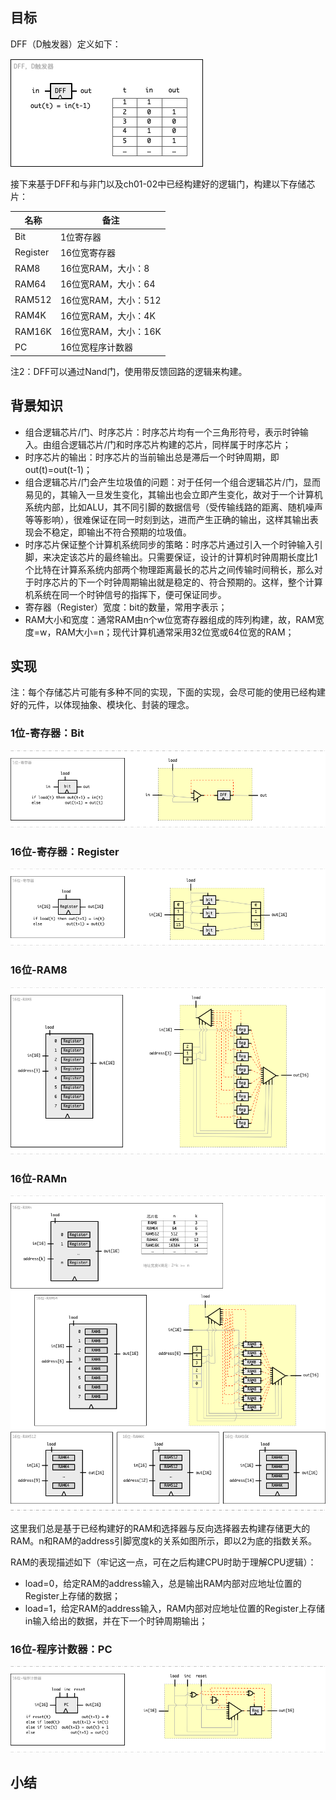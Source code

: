 

## 目标

DFF（D触发器）定义如下：

![DFF](/img/ch03_DFF.png)

接下来基于DFF和与非门以及ch01-02中已经构建好的逻辑门，构建以下存储芯片：

| 名称  | 备注 |
| ----- | ----- |
| Bit | 1位寄存器 |
| Register | 16位宽寄存器 |
| RAM8 | 16位宽RAM，大小：8 |
| RAM64 | 16位宽RAM，大小：64 | 
| RAM512 | 16位宽RAM，大小：512 |
| RAM4K | 16位宽RAM，大小：4K |
| RAM16K | 16位宽RAM，大小：16K |
| PC | 16位宽程序计数器 |

注2：DFF可以通过Nand门，使用带反馈回路的逻辑来构建。

## 背景知识

+ 组合逻辑芯片/门、时序芯片：时序芯片均有一个三角形符号，表示时钟输入。由组合逻辑芯片/门和时序芯片构建的芯片，同样属于时序芯片；
+ 时序芯片的输出：时序芯片的当前输出总是滞后一个时钟周期，即out(t)=out(t-1)；
+ 组合逻辑芯片/门会产生垃圾值的问题：对于任何一个组合逻辑芯片/门，显而易见的，其输入一旦发生变化，其输出也会立即产生变化，故对于一个计算机系统内部，比如ALU，其不同引脚的数据信号（受传输线路的距离、随机噪声等等影响），很难保证在同一时刻到达，进而产生正确的输出，这样其输出表现会不稳定，即输出不符合预期的垃圾值。
+ 时序芯片保证整个计算机系统同步的策略：时序芯片通过引入一个时钟输入引脚，来决定该芯片的最终输出。只需要保证，设计的计算机时钟周期长度比1个比特在计算系系统内部两个物理距离最长的芯片之间传输时间稍长，那么对于时序芯片的下一个时钟周期输出就是稳定的、符合预期的。这样，整个计算机系统在同一个时钟信号的指挥下，便可保证同步。
+ 寄存器（Register）宽度：bit的数量，常用字表示；
+ RAM大小和宽度：通常RAM由n个w位宽寄存器组成的阵列构建，故，RAM宽度=w，RAM大小=n；现代计算机通常采用32位宽或64位宽的RAM；


## 实现

注：每个存储芯片可能有多种不同的实现，下面的实现，会尽可能的使用已经构建好的元件，以体现抽象、模块化、封装的理念。

### 1位-寄存器：Bit

![Bit](/img/ch03_Bit.png)

### 16位-寄存器：Register

![Register](/img/ch03_Register.png)

### 16位-RAM8

![RAM8](/img/ch03_RAM8.png)

### 16位-RAMn

![RAMn](/img/ch03_RAMn.png)

这里我们总是基于已经构建好的RAM和选择器与反向选择器去构建存储更大的RAM。n和RAM的address引脚宽度k的关系如图所示，即以2为底的指数关系。

RAM的表现描述如下（牢记这一点，可在之后构建CPU时助于理解CPU逻辑）：
- load=0，给定RAM的address输入，总是输出RAM内部对应地址位置的Register上存储的数据；
- load=1，给定RAM的address输入，RAM内部对应地址位置的Register上存储in输入给出的数据，并在下一个时钟周期输出；

### 16位-程序计数器：PC

![PC](/img/ch03_PC.png)


## 小结
